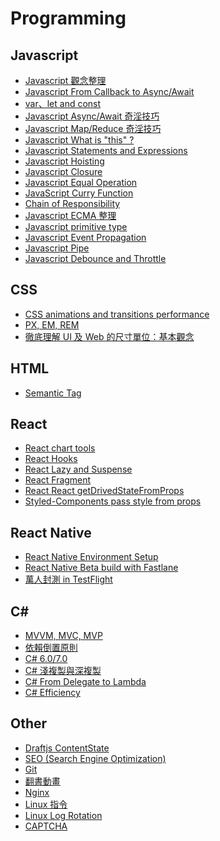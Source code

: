 Programming
===

Javascript
---
- [Javascript 觀念整理](Javascript/01.md)
- [Javascript From Callback to Async/Await](Javascript/02.md)
- [var、let and const](Javascript/03.md)
- [Javascript Async/Await 奇淫技巧](Javascript/04.md)
- [Javascript Map/Reduce 奇淫技巧](Javascript/05.md)
- [Javascript What is "this" ?](Javascript/06.md)
- [Javascript Statements and Expressions](Javascript/07.md)
- [Javascript Hoisting](Javascript/08.md)
- [Javascript Closure](Javascript/09.md)
- [Javascript Equal Operation](Javascript/10.md)
- [JavaScript Curry Function](Javascript/11.md)
- [Chain of Responsibility](Javascript/12.md)
- [Javascript ECMA 整理 ](Javascript/13.md)
- [Javascript primitive type](Javascript/14.md)
- [Javascript Event Propagation](Javascript/15.md)
- [Javascript Pipe](Javascript/16.md)
- [Javascript Debounce and Throttle](Javascript/17.md)

CSS
---
- [CSS animations and transitions performance](CSS/01.md)
- [PX, EM, REM](CSS/02.md)
- [徹底理解 UI 及 Web 的尺寸單位：基本觀念](CSS/03.md)

HTML
---
- [Semantic Tag](HTML/01.md)

React
---
- [React chart tools](React/01.md)
- [React Hooks](React/02.md)
- [React Lazy and Suspense](React/03.md)
- [React Fragment](React/04.md)
- [React React getDrivedStateFromProps](React/05.md)
- [Styled-Components pass style from props](React/06.md)

React Native
---
- [React Native Environment Setup](ReactNative/01.md)
- [React Native Beta build with Fastlane](ReactNative/02.md)
- [萬人封測 in TestFlight](ReactNative/03.md)

C#
---
- [MVVM, MVC, MVP](C#/01.md)
- [依賴倒置原則](C#/02.md)
- [C# 6.0/7.0](C#/03.md)
- [C# 淺複製與深複製](C#/04.md)
- [C# From Delegate to Lambda](C#/05.md)
- [C# Efficiency](C#/06.md)

Other
---
- [Draftjs ContentState](Other/01.md)
- [SEO (Search Engine Optimization)](Other/02.md)
- [Git](Other/03.md)
- [翻書動畫](Other/04.md)
- [Nginx](Other/05.md)
- [Linux 指令](Other/06.md)
- [Linux Log Rotation](Other/07.md)
- [CAPTCHA](Other/08.md)